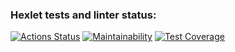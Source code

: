 ### Hexlet tests and linter status:
[![Actions Status](https://github.com/AndreevDan93/java-project-71/workflows/hexlet-check/badge.svg)](https://github.com/AndreevDan93/java-project-71/actions)
[![Maintainability](https://api.codeclimate.com/v1/badges/e0280425b77104d0d9bf/maintainability)](https://codeclimate.com/github/AndreevDan93/java-project-71/maintainability)
[![Test Coverage](https://api.codeclimate.com/v1/badges/e0280425b77104d0d9bf/test_coverage)](https://codeclimate.com/github/AndreevDan93/java-project-71/test_coverage)
